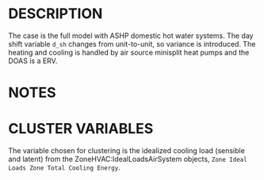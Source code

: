 # DESCRIPTION
The case is the full model with ASHP domestic hot water systems. The day shift variable `d_sh` changes from unit-to-unit, so variance is introduced. The heating and cooling is handled by air source minisplit heat pumps and the DOAS is a ERV.

# NOTES

# CLUSTER VARIABLES
The variable chosen for clustering is the idealized cooling load (sensible and latent) from the ZoneHVAC:IdealLoadsAirSystem objects, `Zone Ideal Loads Zone Total Cooling Energy`.